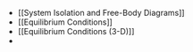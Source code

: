 - [[System Isolation and Free-Body Diagrams]]
- [[Equilibrium Conditions]]
- [[Equilibrium Conditions (3-D)]]
-